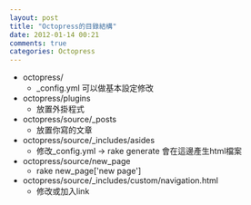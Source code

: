 ```yaml
---
layout: post
title: "Octopress的目錄結構"
date: 2012-01-14 00:21
comments: true
categories: Octopress
---
```

* octopress/
    - _config.yml 可以做基本設定修改
* octopress/plugins
    - 放置外掛程式
* octopress/source/_posts
    - 放置你寫的文章
* octopress/source/_includes/asides
    - 修改_config.yml -> rake generate 會在這邊產生html檔案
* octopress/source/new_page
    - rake new_page['new page'] 
* octopress/source/_includes/custom/navigation.html
    - 修改或加入link




